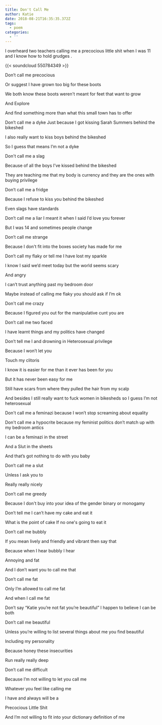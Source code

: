 ```yaml
---
title: Don't Call Me
author: Katie
date: 2018-08-21T16:35:35.372Z
tags:
  - poem
categories:
  - ''
---
```

I overheard two teachers calling me a precocious little shit when I was 11 and I know how to hold grudges.



<!--more-->

{{< soundcloud 550784349 >}}

Don’t call me precocious 

Or suggest I have grown too big for these boots 

We both know these boots weren't meant for feet that want to grow

And Explore

And find something more than what this small town has to offer

Don’t call me a dyke Just because I got kissing Sarah Summers behind the bikeshed 

I also really want to kiss boys behind the bikeshed 

So I guess that means I’m not a dyke 

Don't call me a slag 

Because of all the boys I’ve kissed behind the bikeshed 

They are teaching me that my body is currency and they are the ones with buying privilege 

Don’t call me a fridge 

Because I refuse to kiss you behind the bikeshed 

Even slags have standards 

Don’t call me a liar I meant it when I said I’d love you forever 

But I was 14 and sometimes people change

Don’t call me strange 

Because I don't fit into the boxes society has made for me 

Don’t call my flaky or tell me I have lost my sparkle 

I know I said we’d meet today but the world seems scary 

And angry

I can’t trust anything past my bedroom door 

Maybe instead of calling me flaky you should ask if I’m ok 

Don't call me crazy 

Because I figured you out for the manipulative cunt you are 

Don’t call me two faced 

I have learnt things and my politics have changed 

Don’t tell me I and drowning in Heterosexual privilege 

Because I won’t let you 

Touch my clitoris 

I know it is easier for me than it ever has been for you 

But it has never been easy for me 

Still have scars from where they pulled the hair from my scalp 

And besides I still really want to fuck women in bikesheds so I guess I’m not heterosexual 

Don't call me a feminazi because I won’t stop screaming about equality 

Don't call me a hypocrite because my feminist politics don’t match up with my bedroom antics 

I can be a feminazi in the street 

And a Slut in the sheets 

And that’s got nothing to do with you baby 

Don’t call me a slut 

Unless I ask you to 

Really really nicely 

Don’t call me greedy 

Because I don't buy into your idea of the gender binary or monogamy 

Don’t tell me I can’t have my cake and eat it 

What is the point of cake If no one's going to eat it 

Don’t call me bubbly 

If you mean lively and friendly and vibrant then say that 

Because when I hear bubbly I hear 

Annoying and fat 

And I don’t want you to call me that 

Don’t call me fat 

Only I’m allowed to call me fat 

And when I call me fat 

Don’t say “Katie you’re not fat you’re beautiful” I happen to believe I can be both 

Don’t call me beautiful 

Unless you’re willing to list several things about me you find beautiful 

Including my personality 

Because honey these insecurities 

Run really really deep 

Don’t call me difficult 

Because I’m not willing to let you call me 

Whatever you feel like calling me 

I have and always will be a 

Precocious Little Shit 

And I’m not willing to fit into your dictionary definition of me
